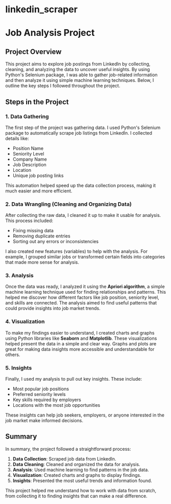 # linkedin_scraper
# Job Analysis Project

## Project Overview

This project aims to explore job postings from LinkedIn by collecting, cleaning, and analyzing the data to uncover useful insights. By using Python's Selenium package, I was able to gather job-related information and then analyze it using simple machine learning techniques. Below, I outline the key steps I followed throughout the project.

## Steps in the Project

### 1. Data Gathering
The first step of the project was gathering data. I used Python's Selenium package to automatically scrape job listings from LinkedIn. I collected details like:
- Position Name
- Seniority Level
- Company Name
- Job Description
- Location
- Unique job posting links

This automation helped speed up the data collection process, making it much easier and more efficient.

### 2. Data Wrangling (Cleaning and Organizing Data)
After collecting the raw data, I cleaned it up to make it usable for analysis. This process included:
- Fixing missing data
- Removing duplicate entries
- Sorting out any errors or inconsistencies

I also created new features (variables) to help with the analysis. For example, I grouped similar jobs or transformed certain fields into categories that made more sense for analysis.

### 3. Analysis
Once the data was ready, I analyzed it using the **Apriori algorithm**, a simple machine learning technique used for finding relationships and patterns. This helped me discover how different factors like job position, seniority level, and skills are connected. The analysis aimed to find useful patterns that could provide insights into job market trends.

### 4. Visualization
To make my findings easier to understand, I created charts and graphs using Python libraries like **Seaborn** and **Matplotlib**. These visualizations helped present the data in a simple and clear way. Graphs and plots are great for making data insights more accessible and understandable for others.

### 5. Insights
Finally, I used my analysis to pull out key insights. These include:
- Most popular job positions
- Preferred seniority levels
- Key skills required by employers
- Locations with the most job opportunities

These insights can help job seekers, employers, or anyone interested in the job market make informed decisions.

## Summary

In summary, the project followed a straightforward process:
1. **Data Collection**: Scraped job data from LinkedIn.
2. **Data Cleaning**: Cleaned and organized the data for analysis.
3. **Analysis**: Used machine learning to find patterns in the job data.
4. **Visualization**: Created charts and graphs to display findings.
5. **Insights**: Presented the most useful trends and information found.

This project helped me understand how to work with data from scratch, from collecting it to finding insights that can make a real difference.
